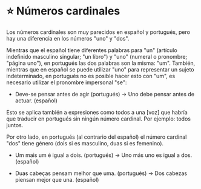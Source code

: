 # :star: Números cardinales

Los números cardinales son muy parecidos en español y portugués, pero hay una diferencia en los números "uno" y "dos".

Mientras que el español tiene diferentes palabras para "un" (artículo indefinido masculino singular; "un libro") y "uno" (numeral o pronombre; "página uno"), en portugués las dos palabras son la misma: "um". También, mientras que en español se puede utilizar "uno" para representar un sujeto indeterminado, en portugués no es posible hacer esto con "um", es necesario utilizar el pronombre impersonal "se":

- Deve-se pensar antes de agir (portugués) -> Uno debe pensar antes de actuar. (español)

Esto se aplica también a expresiones como todos a una [voz] que habría que traducir en portugués sin ningún número cardinal. Por ejemplo: todos juntos.

Por otro lado, en portugués (al contrario del español) el número cardinal "dos" tiene género (dois si es masculino, duas si es femenino).

- Um mais um é igual a dois. (portugués) -> Uno más uno es igual a dos. (español)

- Duas cabeças pensam melhor que uma. (portugués) -> Dos cabezas piensan mejor que una. (español)
